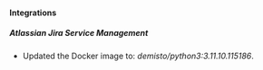 
#### Integrations

##### Atlassian Jira Service Management
- Updated the Docker image to: *demisto/python3:3.11.10.115186*.


